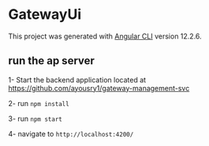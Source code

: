 # GatewayUi

This project was generated with [Angular CLI](https://github.com/angular/angular-cli) version 12.2.6.

## run the ap server
1- Start the backend application located at https://github.com/ayousry1/gateway-management-svc

2- run `npm install`

3- run `npm start`

4- navigate to `http://localhost:4200/`

